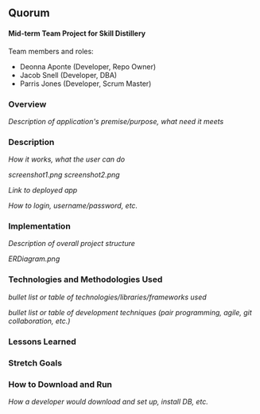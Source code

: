 ## Quorum

#### Mid-term Team Project for Skill Distillery
Team members and roles:
* Deonna Aponte (Developer, Repo Owner)
* Jacob Snell (Developer, DBA)
* Parris Jones (Developer, Scrum Master)

### Overview
_Description of application's premise/purpose, what need it meets_

### Description
_How it works, what the user can do_

_screenshot1.png_ _screenshot2.png_

_Link to deployed app_

_How to login, username/password, etc._

### Implementation
_Description of overall project structure_

_ERDiagram.png_

### Technologies and Methodologies Used
_bullet list or table of technologies/libraries/frameworks used_

_bullet list or table of development techniques (pair programming, agile, git collaboration, etc.)_

### Lessons Learned


### Stretch Goals


### How to Download and Run
_How a developer would download and set up, install DB, etc._


